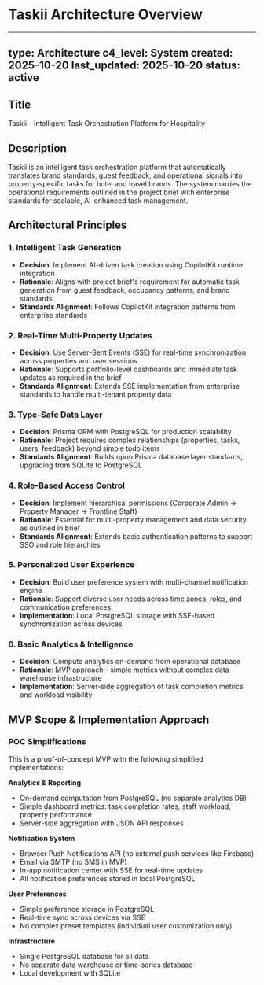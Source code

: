 # Taskii Architecture Overview

---
type: Architecture
c4_level: System
created: 2025-10-20
last_updated: 2025-10-20
status: active
---

## Title

Taskii - Intelligent Task Orchestration Platform for Hospitality

## Description

Taskii is an intelligent task orchestration platform that automatically translates brand standards, guest feedback, and operational signals into property-specific tasks for hotel and travel brands. The system marries the operational requirements outlined in the project brief with enterprise standards for scalable, AI-enhanced task management.

## Architectural Principles

### 1. Intelligent Task Generation
- **Decision**: Implement AI-driven task creation using CopilotKit runtime integration
- **Rationale**: Aligns with project brief's requirement for automatic task generation from guest feedback, occupancy patterns, and brand standards
- **Standards Alignment**: Follows CopilotKit integration patterns from enterprise standards

### 2. Real-Time Multi-Property Updates
- **Decision**: Use Server-Sent Events (SSE) for real-time synchronization across properties and user sessions
- **Rationale**: Supports portfolio-level dashboards and immediate task updates as required in the brief
- **Standards Alignment**: Extends SSE implementation from enterprise standards to handle multi-tenant property data

### 3. Type-Safe Data Layer
- **Decision**: Prisma ORM with PostgreSQL for production scalability
- **Rationale**: Project requires complex relationships (properties, tasks, users, feedback) beyond simple todo items
- **Standards Alignment**: Builds upon Prisma database layer standards, upgrading from SQLite to PostgreSQL

### 4. Role-Based Access Control
- **Decision**: Implement hierarchical permissions (Corporate Admin → Property Manager → Frontline Staff)
- **Rationale**: Essential for multi-property management and data security as outlined in brief
- **Standards Alignment**: Extends basic authentication patterns to support SSO and role hierarchies

### 5. Personalized User Experience
- **Decision**: Build user preference system with multi-channel notification engine
- **Rationale**: Support diverse user needs across time zones, roles, and communication preferences
- **Implementation**: Local PostgreSQL storage with SSE-based synchronization across devices

### 6. Basic Analytics & Intelligence
- **Decision**: Compute analytics on-demand from operational database
- **Rationale**: MVP approach - simple metrics without complex data warehouse infrastructure
- **Implementation**: Server-side aggregation of task completion metrics and workload visibility

## MVP Scope & Implementation Approach

### POC Simplifications
This is a proof-of-concept MVP with the following simplified implementations:

**Analytics & Reporting**
- On-demand computation from PostgreSQL (no separate analytics DB)
- Simple dashboard metrics: task completion rates, staff workload, property performance
- Server-side aggregation with JSON API responses

**Notification System**
- Browser Push Notifications API (no external push services like Firebase)
- Email via SMTP (no SMS in MVP)
- In-app notification center with SSE for real-time updates
- All notification preferences stored in local PostgreSQL

**User Preferences**
- Simple preference storage in PostgreSQL
- Real-time sync across devices via SSE
- No complex preset templates (individual user customization only)

**Infrastructure**
- Single PostgreSQL database for all data
- No separate data warehouse or time-series database
- Local development with SQLite